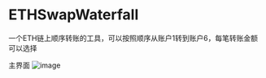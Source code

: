 # ETHSwapWaterfall
一个ETH链上顺序转账的工具，可以按照顺序从账户1转到账户6，每笔转账金额可以选择

主界面
![image](https://github.com/renrendoushikexuejia/ETHSwapWaterfall/assets/114080693/83e9149b-dd09-4cff-a46a-162b5d449265)
